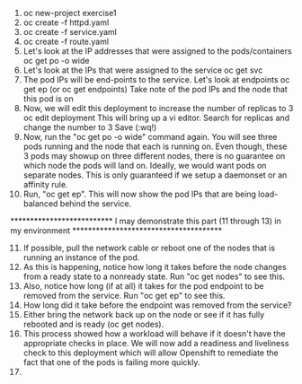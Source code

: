1.  oc new-project exercise1
2.  oc create -f httpd.yaml
3.  oc create -f service.yaml
4.  oc create -f route.yaml
5.  Let's look at the IP addresses that were assigned to the pods/containers
    oc get po -o wide
6.  Let's look at the IPs that were assigned to the service
    oc get svc
7.  The pod IPs will be end-points to the service.  Let's look at endpoints
    oc get ep (or oc get endpoints)
    Take note of the pod IPs and the node that this pod is on
8.  Now, we will edit this deployment to increase the number of replicas to 3
    oc edit deployment
        This will bring up a vi editor.  Search for replicas and change the number to 3
        Save (:wq!)
9.  Now, run the "oc get po -o wide" command again.  You will see three pods running and the node that each is running on. Even though, these 3 pods may showup on three different nodes, there is no guarantee on which node the pods will land on.  Ideally, we would want pods on separate nodes.  This is only guaranteed if we setup a daemonset or an affinity rule.
10.  Run, "oc get ep".  This will now show the pod IPs that are being load-balanced behind the service.

************************** I may demonstrate this part (11 through 13) in my environment **************************************

11.  If possible, pull the network cable or reboot one of the nodes that is running an instance of the pod.
12.  As this is happening, notice how long it takes before the node changes from a ready state to a nonready state.  Run "oc get nodes" to see this.
13.  Also, notice how long (if at all) it takes for the pod endpoint to be removed from the service.  Run "oc get ep" to see this.
14.  How long did it take before the endpoint was removed from the service?
15.  Either bring the network back up on the node or see if it has fully rebooted and is ready (oc get nodes).
16.  This process showed how a workload will behave if it doesn't have the appropriate checks in place.  We will now add a readiness and liveliness check to this deployment which will allow Openshift to remediate the fact that one of the pods is failing more quickly.
17.  

